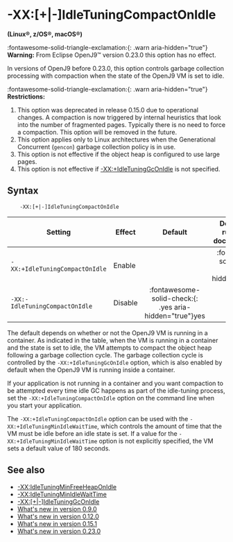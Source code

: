 <!--
* Copyright (c) 2017, 2025 IBM Corp. and others
*
* This program and the accompanying materials are made
* available under the terms of the Eclipse Public License 2.0
* which accompanies this distribution and is available at
* https://www.eclipse.org/legal/epl-2.0/ or the Apache
* License, Version 2.0 which accompanies this distribution and
* is available at https://www.apache.org/licenses/LICENSE-2.0.
*
* This Source Code may also be made available under the
* following Secondary Licenses when the conditions for such
* availability set forth in the Eclipse Public License, v. 2.0
* are satisfied: GNU General Public License, version 2 with
* the GNU Classpath Exception [1] and GNU General Public
* License, version 2 with the OpenJDK Assembly Exception [2].
*
* [1] https://www.gnu.org/software/classpath/license.html
* [2] https://openjdk.org/legal/assembly-exception.html
*
* SPDX-License-Identifier: EPL-2.0 OR Apache-2.0 OR GPL-2.0-only WITH Classpath-exception-2.0 OR GPL-2.0-only WITH OpenJDK-assembly-exception-1.0
-->

# -XX:\[+|-\]IdleTuningCompactOnIdle

**(Linux&reg;, z/OS&reg;, macOS&reg;)**

:fontawesome-solid-triangle-exclamation:{: .warn aria-hidden="true"} **Warning:** From Eclipse OpenJ9&trade; version 0.23.0 this option has no effect.

In versions of OpenJ9 before 0.23.0, this option controls garbage collection processing with compaction when the state of the OpenJ9 VM is set to idle.

:fontawesome-solid-triangle-exclamation:{: .warn aria-hidden="true"} **Restrictions:**
  
1. This option was deprecated in release 0.15.0 due to operational changes. A compaction is now triggered by internal heuristics that look into the number of fragmented pages. Typically there is no need to force a compaction. This option will be removed in the future.
2. This option applies only to Linux architectures when the Generational Concurrent (`gencon`) garbage collection policy is in use.
3. This option is not effective if the object heap is configured to use large pages.
4. This option is not effective if [-XX:+IdleTuningGcOnIdle](xxidletuninggconidle.md) is not specified.

## Syntax

        -XX:[+|-]IdleTuningCompactOnIdle

| Setting                        | Effect  | Default  | Default when running in a docker container                                 |
|--------------------------------|---------|:--------:|:--------------------------------------------------------------------------:|
| `-XX:+IdleTuningCompactOnIdle` | Enable  |  | :fontawesome-solid-check:{: .yes aria-hidden="true"}<span class="sr-only">yes</span>     |
| `-XX:-IdleTuningCompactOnIdle` | Disable |  :fontawesome-solid-check:{: .yes aria-hidden="true"}<span class="sr-only">yes</span>   |   |

The default depends on whether or not the OpenJ9 VM is running in a container. As indicated in the table, when the VM is running in a container and the state is set to idle, the VM attempts to compact the object heap following a garbage collection cycle. The garbage collection cycle is controlled by the `-XX:+IdleTuningGcOnIdle` option, which is also enabled by default when the OpenJ9 VM is running inside a container.

If your application is not running in a container and you want compaction to be attempted every time idle GC happens as part of the idle-tuning process, set the `-XX:+IdleTuningCompactOnIdle` option on the command line when you start your application.

The `-XX:+IdleTuningCompactOnIdle` option can be used with the `-XX:+IdleTuningMinIdleWaitTime`, which controls the amount of time that the VM must be idle before an idle state is set. If a value for the `-XX:+IdleTuningMinIdleWaitTime` option is not explicitly specified, the VM sets a default value of 180 seconds.

## See also

- [-XX:IdleTuningMinFreeHeapOnIdle](xxidletuningminfreeheaponidle.md)
- [-XX:IdleTuningMinIdleWaitTime](xxidletuningminidlewaittime.md)
- [-XX:\[+|-\]IdleTuningGcOnIdle](xxidletuninggconidle.md)
- [What's new in version 0.9.0](version0.9.md#idle-tuning-feature)
- [What's new in version 0.12.0](version0.12.md#idle-tuning-is-enabled-by-default-when-openj9-runs-in-a-docker-container)
- [What's new in version 0.15.1](version0.15.md#change-in-behaviour-of-xxidletuningcompactonidle)
- [What's new in version 0.23.0](version0.23.md#-xx-idletuningcompactonidle-option-now-inactive)




<!-- ==== END OF TOPIC ==== xxidletuningcompactonidle.md ==== -->
